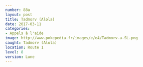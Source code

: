 ```yaml
---
number: 88a
layout: post
title: Tadmorv (Alola)
date: 2017-03-11
categories:
- Appels à l'aide
image: http://www.pokepedia.fr/images/e/e4/Tadmorv-a-SL.png
caught: Tadmorv (Alola)
location: Route 1
level: 8
version: Lune
---
```

